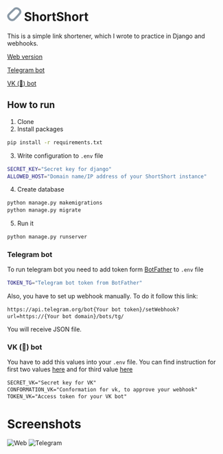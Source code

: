 # <img src="static/logo.svg" height="32px"/> ShortShort
This is a simple link shortener, which I wrote to practice in Django and webhooks.

[Web version](https://shortshort.pythonanywhere.com/)

[Telegram bot](https://shortshort.pythonanywhere.com/4)

[VK (🤮) bot](https://shortshort.pythonanywhere.com/5)
## How to run

1. Clone
2. Install packages
``` bash
pip install -r requirements.txt
```
3. Write configuration to `.env` file
``` bash
SECRET_KEY="Secret key for django"
ALLOWED_HOST="Domain name/IP address of your ShortShort instance"
```
4. Create database 
``` bash
python manage.py makemigrations
python manage.py migrate
```
5. Run it
```bash
python manage.py runserver
```
### Telegram bot
To run telegram bot you need to add token form [BotFather](https://t.me/BotFather) to `.env` file
``` bash
TOKEN_TG="Telegram bot token from BotFather"
```
Also, you have to set up webhook manually. To do it follow this link:
```
https://api.telegram.org/bot{Your bot token}/setWebhook?url=https://{Your bot domain}/bots/tg/
```
You will receive JSON file.
### VK (🤮) bot
You have to add this values into your `.env` file. You can find instruction for first two values [here](https://dev.vk.com/ru/api/callback/getting-started) and for third value [here](https://dev.vk.com/ru/api/access-token/getting-started#%D0%9A%D0%BB%D1%8E%D1%87%20%D0%B4%D0%BE%D1%81%D1%82%D1%83%D0%BF%D0%B0%20%D1%81%D0%BE%D0%BE%D0%B1%D1%89%D0%B5%D1%81%D1%82%D0%B2%D0%B0)
```
SECRET_VK="Secret key for VK"
CONFORMATION_VK="Conformation for vk, to approve your webhook"
TOKEN_VK="Access token for your VK bot"
```

# Screenshots
![Web](media/web.gif)
![Telegram](media/telegram.gif)

